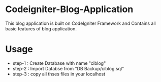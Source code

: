 # Codeigniter-Blog-Application
This blog application is built on CodeIgniter Framework and Contains all basic features of blog application.

# Usage 
* step-1 : Create Database with name "ciblog"
* step-2 : Import Databse from "DB Backup/ciblog.sql"
* step-3 : copy all thses files in your localhost
